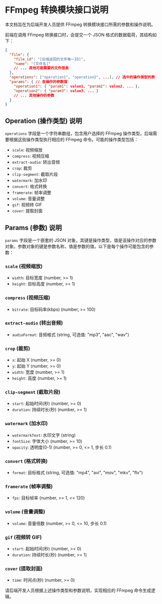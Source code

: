 # FFmpeg 转换模块接口说明

本文档旨在为后端开发人员提供 FFmpeg 转换模块接口所需的参数和操作说明。

前端在调用 FFmpeg 转换接口时，会提交一个 JSON 格式的数据载荷，其结构如下：

```json
{
  "file": {
    "file_id": "[后端返回的文件唯一ID]",
    "name": "[文件名]"
    // ... 其他可能需要的文件信息
  },
  "operations": ["operation1", "operation2", ...], // 选中的操作类型列表
  "params": { // 各操作的参数值
    "operation1": { "param1": value1, "param2": value2, ... },
    "operation2": { "param3": value3, ... }
    // ... 其他操作的参数
  }
}
```

## Operation (操作类型) 说明

`operations` 字段是一个字符串数组，包含用户选择的 FFmpeg 操作类型。后端需要根据这些操作类型执行相应的 FFmpeg 命令。可能的操作类型包括：

- `scale`: 视频缩放
- `compress`: 视频压缩
- `extract-audio`: 转出音频
- `crop`: 裁剪
- `clip-segment`: 截取片段
- `watermark`: 加水印
- `convert`: 格式转换
- `framerate`: 帧率调整
- `volume`: 音量调整
- `gif`: 视频转 GIF
- `cover`: 提取封面

## Params (参数) 说明

`params` 字段是一个嵌套的 JSON 对象，其键是操作类型，值是该操作对应的参数对象。参数对象的键是参数名称，值是参数的值。以下是每个操作可能包含的参数：

### `scale` (视频缩放)

- `width`: 目标宽度 (number, >= 1)
- `height`: 目标高度 (number, >= 1)

### `compress` (视频压缩)

- `bitrate`: 目标码率(kbps) (number, >= 100)

### `extract-audio` (转出音频)

- `audioFormat`: 音频格式 (string, 可选值: "mp3", "aac", "wav")

### `crop` (裁剪)

- `x`: 起始 X (number, >= 0)
- `y`: 起始 Y (number, >= 0)
- `width`: 宽度 (number, >= 1)
- `height`: 高度 (number, >= 1)

### `clip-segment` (截取片段)

- `start`: 起始时间(秒) (number, >= 0)
- `duration`: 持续时长(秒) (number, >= 1)

### `watermark` (加水印)

- `watermarkText`: 水印文字 (string)
- `fontSize`: 字体大小 (number, >= 10)
- `opacity`: 透明度(0-1) (number, >= 0, <= 1, 步长 0.1)

### `convert` (格式转换)

- `format`: 目标格式 (string, 可选值: "mp4", "avi", "mov", "mkv", "flv")

### `framerate` (帧率调整)

- `fps`: 目标帧率 (number, >= 1, <= 120)

### `volume` (音量调整)

- `volume`: 音量倍数 (number, >= 0, <= 10, 步长 0.1)

### `gif` (视频转 GIF)

- `start`: 起始时间(秒) (number, >= 0)
- `duration`: 持续时长(秒) (number, >= 1)

### `cover` (提取封面)

- `time`: 时间点(秒) (number, >= 0)

请后端开发人员根据上述操作类型和参数说明，实现相应的 FFmpeg 命令生成逻辑。
